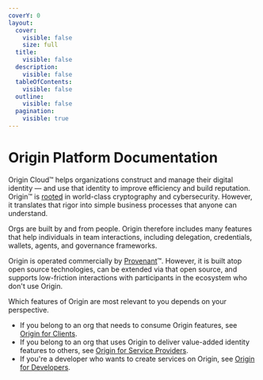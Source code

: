 ```yaml
---
coverY: 0
layout:
  cover:
    visible: false
    size: full
  title:
    visible: false
  description:
    visible: false
  tableOfContents:
    visible: false
  outline:
    visible: false
  pagination:
    visible: true
---
```


# Origin Platform Documentation

Origin Cloud™ helps organizations construct and manage their digital identity — and use that identity to improve efficiency and build reputation. Origin™ is [rooted](broken-reference) in world-class cryptography and cybersecurity. However, it translates that rigor into simple business processes that anyone can understand.

Orgs are built by and from people. Origin therefore includes many features that help individuals in team interactions, including delegation, credentials, wallets, agents, and governance frameworks.

Origin is operated commercially by [Provenant](https://provenant.net)™. However, it is built atop open source technologies, can be extended via that open source, and supports low-friction interactions with participants in the ecosystem who don't use Origin.&#x20;

Which features of Origin are most relevant to you depends on your perspective.

* If you belong to an org that needs to consume Origin features, see [Origin for Clients](origin-platform-documentation/origin-for-clients/).
* If you belong to an org that uses Origin to deliver value-added identity features to others, see [Origin for Service Providers](origin-platform-documentation/origin-for-service-providers.md).
* If you're a developer who wants to create services on Origin, see [Origin for Developers](origin-platform-documentation/origin-for-developers.md).
